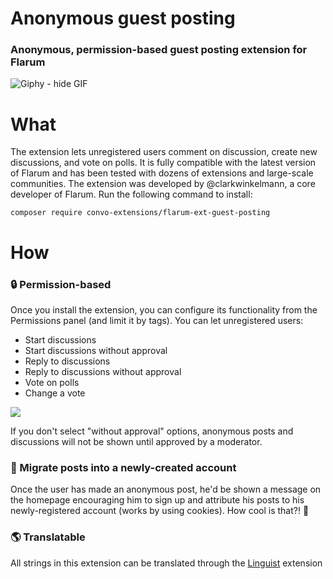 # Anonymous guest posting
### Anonymous, permission-based guest posting extension for Flarum

![Giphy - hide GIF](https://media2.giphy.com/media/COYGe9rZvfiaQ/giphy.gif?cid=7175f6ac2w2ple7hor4yiac55sbx3tcjdxxe0swvvudgh31p&rid=giphy.gif&ct=g)


# What
The extension lets unregistered users comment on discussion, create new discussions, and vote on polls. It is fully compatible with the latest version of Flarum and has been tested with dozens of extensions and large-scale communities. The extension was developed by @clarkwinkelmann, a core developer of Flarum. Run the following command to install:

```
composer require convo-extensions/flarum-ext-guest-posting
```


# How

### 🔒 Permission-based
Once you install the extension, you can configure its functionality from the Permissions panel (and limit it by tags). You can let unregistered users:
- Start discussions
- Start discussions without approval
- Reply to discussions
- Reply to discussions without approval
- Vote on polls
- Change a vote

![](https://i.imgur.com/cys1e84h.jpg)

If you don't select "without approval" options, anonymous posts and discussions will not be shown until approved by a moderator.

### 👤 Migrate posts into a newly-created account

Once the user has made an anonymous post, he'd be shown a message on the homepage encouraging him to sign up and attribute his posts to his newly-registered account (works by using cookies). How cool is that?! 🤯

### 🌎 Translatable

All strings in this extension can be translated through the [Linguist](https://discuss.flarum.org/d/7026-linguist-customize-translations-with-ease) extension
